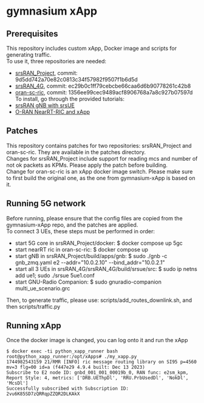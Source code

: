 # gymnasium xApp
## Prerequisites
This repository includes custom xApp, Docker image and scripts for generating traffic.<br>
To use it, three repositories are needed:
 - [srsRAN\_Project](https://github.com/srsran/srsRAN_Project), commit: 9d5dd742a70e82c0813c34f57982f9507f1b6d5d
 - [srsRAN\_4G](https://github.com/srsran/srsRAN_4G), commit: ec29b0c1ff79cebcbe66caa6d6b90778261c42b8
 - [oran-sc-ric](https://github.com/srsran/oran-sc-ric), commit: 1356ee99cec9489acf8906768a7a8c927b07597d
To install, go through the provided tutorials:
 - [srsRAN gNB with srsUE](https://docs.srsran.com/projects/project/en/latest/tutorials/source/srsUE/source/index.html)
 - [O-RAN NearRT-RIC and xApp](https://docs.srsran.com/projects/project/en/latest/tutorials/source/near-rt-ric/source/index.html)

## Patches
This repository contains patches for two repositories: srsRAN\_Project and oran-sc-ric.
They are available in the patches directory.<br>
Changes for srsRAN\_Project include support for reading mcs and number of not ok packets as KPMs.
Please apply the patch before building.<br>
Change for oran-sc-ric is an xApp docker image switch. Please make sure to first build the original one, as the one from gymnasium-xApp is based on it.
## Running 5G network
Before running, please ensure that the config files are copied from the gymnasium-xApp repo, and the patches are applied.<br>
To connect 3 UEs, these steps must be performed in order:
 - start 5G core in srsRAN\_Project/docker:  $ docker compose up 5gc
 - start nearRT ric in oran-sc-ric:  $ docker compose up
 - start gNB in srsRAN\_Project/build/apps/gnb:  $ sudo ./gnb -c gnb\_zmq.yaml e2 --addr="10.0.2.10" --bind\_addr="10.0.2.1"
 - start all 3 UEs in srsRAN\_4G/srsRAN\_4G/build/srsue/src:  $ sudo ip netns add ue1; sudo ./srsue 5ue1.conf
 - start GNU-Radio Companion:  $ sudo gnuradio-companion multi\_ue\_scenario.grc

Then, to generate traffic, please use: scripts/add\_routes\_downlink.sh, and then scripts/traffic.py
## Running xApp
Once the docker image is changed, you can log onto it and run the xApp
```console
$ docker exec -ti python_xapp_runner bash
root@python_xapp_runner:/opt/xApps# ./my_xapp.py
1744982543159 21/RMR [INFO] ric message routing library on SI95 p=4560 mv=3 flg=00 id=a (f447e29 4.9.4 built: Dec 13 2023)
Subscribe to E2 node ID: gnbd_001_001_00019b_0, RAN func: e2sm_kpm, Report Style: 4, metrics: ['DRB.UEThpDl', 'RRU.PrbUsedDl', 'NokDl', 'McsDl']
Successfully subscribed with Subscription ID:  2vu6K85SD7zQRRqpZZQR2DLKAkX
```

